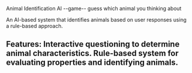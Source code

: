 Animal Identification AI
--game--
guess which animal you thinking about

An AI-based system that identifies animals based on user responses using a rule-based approach.

Features:
Interactive questioning to determine animal characteristics.
Rule-based system for evaluating properties and identifying animals.
------------------

